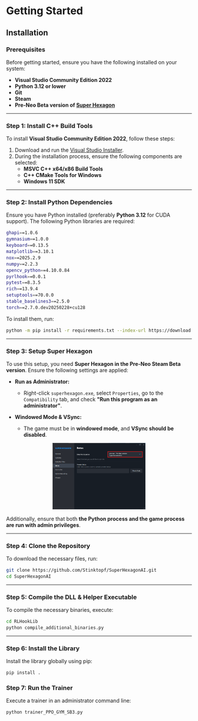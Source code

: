 # Getting Started

## Installation

### Prerequisites

Before getting started, ensure you have the following installed on your system:

- **Visual Studio Community Edition 2022**
- **Python 3.12 or lower**
- **Git**
- **Steam**
- **Pre-Neo Beta version of [Super Hexagon](https://store.steampowered.com/app/221640/Super_Hexagon/)**

---

### Step 1: Install C++ Build Tools

To install **Visual Studio Community Edition 2022**, follow these steps:

1. Download and run the [Visual Studio Installer](https://visualstudio.microsoft.com/de/downloads/).
2. During the installation process, ensure the following components are selected:
   - **MSVC C++ x64/x86 Build Tools**
   - **C++ CMake Tools for Windows**
   - **Windows 11 SDK**

---

### Step 2: Install Python Dependencies

Ensure you have Python installed (preferably **Python 3.12** for CUDA support). The following Python libraries are required:

```bash
ghapi==1.0.6
gymnasium==1.0.0
keyboard==0.13.5
matplotlib==3.10.1
nox==2025.2.9
numpy==2.2.3
opencv_python==4.10.0.84
pyrlhook==0.0.1
pytest==8.3.5
rich==13.9.4
setuptools==70.0.0
stable_baselines3==2.5.0
torch==2.7.0.dev20250228+cu128
```

To install them, run:

```bash
python -m pip install -r requirements.txt --index-url https://download.pytorch.org/whl/nightly/cu128
```

---

### Step 3: Setup Super Hexagon

To use this setup, you need **Super Hexagon in the Pre-Neo Steam Beta version**. Ensure the following settings are applied:

- **Run as Administrator:**  
  - Right-click `superhexagon.exe`, select `Properties`, go to the `Compatibility` tab, and check **"Run this program as an administrator"**.
  
- **Windowed Mode & VSync:**  
  - The game must be in **windowed mode**, and **VSync should be disabled**.

<div align="center">
  <img src="../images/steam.png" width="50%">
</div>

Additionally, ensure that both **the Python process and the game process are run with admin privileges**.

---

### Step 4: Clone the Repository

To download the necessary files, run:

```bash
git clone https://github.com/Stinktopf/SuperHexagonAI.git
cd SuperHexagonAI
```

---

### Step 5: Compile the DLL & Helper Executable

To compile the necessary binaries, execute:

```bash
cd RLHookLib
python compile_additional_binaries.py
```

---

### Step 6: Install the Library

Install the library globally using pip:

```bash
pip install .
```

### Step 7: Run the Trainer

Execute a trainer in an administrator command line:

```bash
python trainer_PPO_GYM_SB3.py
```